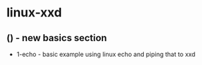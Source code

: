 # linux-xxd

## () - new basics section
* 1-echo - basic example using linux echo and piping that to xxd

